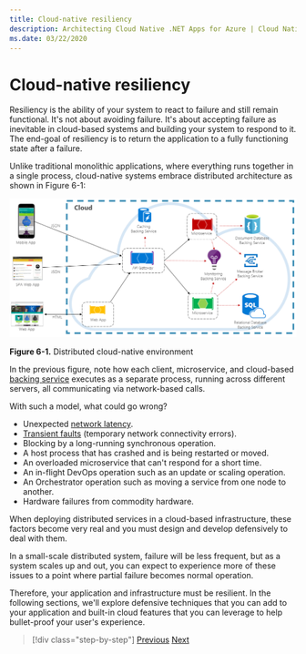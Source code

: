 ```yaml
---
title: Cloud-native resiliency
description: Architecting Cloud Native .NET Apps for Azure | Cloud Native Resiliency
ms.date: 03/22/2020
---
```

# Cloud-native resiliency

Resiliency is the ability of your system to react to failure and still remain functional. It's not about avoiding failure. It's about accepting failure as inevitable in cloud-based systems and building your system to respond to it. The end-goal of resiliency is to return the application to a fully functioning state after a failure.

Unlike traditional monolithic applications, where everything runs together in a single process, cloud-native systems embrace distributed architecture as shown in Figure 6-1:

![Distributed cloud-native environment](./media/distributed-cloud-native-environment.png)

**Figure 6-1.** Distributed cloud-native environment

In the previous figure, note how each client, microservice, and cloud-based [backing service](https://12factor.net/backing-services) executes as a separate process, running across different servers, all communicating via network-based calls.

With such a model, what could go wrong?

- Unexpected [network latency](https://www.techopedia.com/definition/8553/network-latency).
- [Transient faults](https://docs.microsoft.com/azure/architecture/best-practices/transient-faults)
    (temporary network connectivity errors).
- Blocking by a long-running synchronous operation.
- A host process that has crashed and is being restarted or moved.
- An overloaded microservice that can't respond for a short time.
- An in-flight DevOps operation such as an update or scaling operation.
- An Orchestrator operation such as moving a service from one node to another.
- Hardware failures from commodity hardware.

When deploying distributed services in a cloud-based infrastructure, these factors become very real and you must design and develop defensively to deal with them.

In a small-scale distributed system, failure will be less frequent, but as a system scales up and out, you can expect to experience more of these issues to a point where partial failure becomes normal operation.

Therefore, your application and infrastructure must be resilient. In the following sections, we'll explore defensive techniques that you can add to your application and built-in cloud features that you can leverage to help bullet-proof your user's experience.

>[!div class="step-by-step"]
>[Previous](elastic-search-in-azure.md)
>[Next](application-resiliency-patterns.md)
